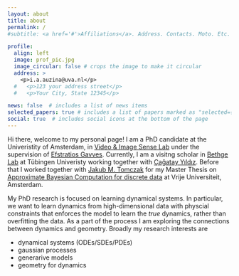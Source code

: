 ```yaml
---
layout: about
title: about
permalink: /
#subtitle: <a href='#'>Affiliations</a>. Address. Contacts. Moto. Etc.

profile:
  align: left
  image: prof_pic.jpg
  image_circular: false # crops the image to make it circular
  address: >
    <p>i.a.auzina@uva.nl</p>
  #   <p>123 your address street</p>
  #   <p>Your City, State 12345</p>

news: false  # includes a list of news items
selected_papers: true # includes a list of papers marked as "selected={true}"
social: true  # includes social icons at the bottom of the page
---
```

Hi there, welcome to my personal page! I am a PhD candidate at the Univeristity of Amsterdam, in [Video & Image Sense Lab](https://ivi.fnwi.uva.nl/vislab/) under the supervision of [Efstratios Gavves](https://www.egavves.com/). Currently, I am a visitng scholar in [Bethge Lab](https://bethgelab.org/) at Tübingen Univeristy working together with [Çağatay Yıldız](https://cagatayyildiz.github.io). Before that I worked together with [Jakub M. Tomczak](https://jmtomczak.github.io/) for my Master Thesis on [Approximate Bayesian Computation for discrete data](https://www.mdpi.com/1099-4300/23/3/312) at Vrije Universiteit, Amsterdam.

My PhD research is focused on learning dynamical systems. In particular, we want to learn dynamics from high-dimensional data with physcial constraints that enforces the model to learn the _true_ dynamics, rather than overfitting the data. As a part of the process I am exploring the connections between dynamics and geometry. Broadly my research interests are 

- dynamical systems (ODEs/SDEs/PDEs)
- gaussian processes
- generarive models 
- geometry for dynamics

<!-- Put your address / P.O. box / other info right below your picture. You can also disable any these elements by editing `profile` property of the YAML header of your `_pages/about.md`. Edit `_bibliography/papers.bib` and Jekyll will render your [publications page](/al-folio/publications/) automatically. -->

<!-- Link to your social media connections, too. This theme is set up to use [Font Awesome icons](http://fortawesome.github.io/Font-Awesome/) and [Academicons](https://jpswalsh.github.io/academicons/), like the ones below. Add your Facebook, Twitter, LinkedIn, Google Scholar, or just disable all of them. -->
